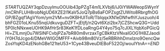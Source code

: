 $START$UQZAY3qpDzuylmuOOUib43pPZgT4m1LXVbj6/iJ0iYWAWeopSWynY/mCRhFLUH8robNgUD6XZE2I1KaV5JoQ7pBs6aFOPZsgtZUWito8RbrgfhOGGP/BZgqf1AgVYom/ym2VM+nv0KBHUlToR/TblqqxXN1eDNfwfhYJuszuoh/4bhFGZ01oLKnu55nqUdkuvguDZFT+jEtjfj/n2Qvt6Xzi2bx7jCZShcwQ3G+Udd5P0IcNNxweUOHK9AfHrSr83KeK1fDLoaRngG4Y4yo75q7cJIXLYqbXoPGicQHi+Z1LmnjOu7WSlNFCvbjPZa7bR80m8vrzaxTgCBkKtzVNvaIGOG1H8ZJaodiiY0H7dJcgo4/DMeVWlGOMFFF+Aivb98m80Vz/5eRBRihhDmxlzro9OencQwZosYtqKD4zENohGBe121teU53+1Cye43BveuDIEBoF522Oj/wouIYtnA==$END$